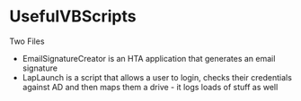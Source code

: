 UsefulVBScripts
===============
Two Files 
- EmailSignatureCreator is an HTA application that generates an email signature
- LapLaunch is a script that allows a user to login, checks their credentials against AD and then maps them a drive - it logs loads of stuff as well
